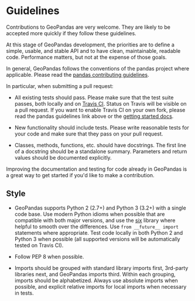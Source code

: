 Guidelines
==========

Contributions to GeoPandas are very welcome. They are likely to
be accepted more quickly if they follow these guidelines.

At this stage of GeoPandas development, the priorities are to define a
simple, usable, and stable API and to have clean, maintainable,
readable code. Performance matters, but not at the expense of those
goals.

In general, GeoPandas follows the conventions of the pandas project
where applicable. Please read the [pandas contributing
guidelines](http://pandas.pydata.org/pandas-docs/stable/contributing.html).

In particular, when submitting a pull request:

- All existing tests should pass. Please make sure that the test
  suite passes, both locally and on
  [Travis CI](https://travis-ci.org/geopandas/geopandas).  Status on
  Travis will be visible on a pull request. If you want to enable
  Travis CI on your own fork, please read the pandas guidelines link
  above or the
  [getting started docs](http://about.travis-ci.org/docs/user/getting-started/).

- New functionality should include tests. Please write reasonable
  tests for your code and make sure that they pass on your pull request.

- Classes, methods, functions, etc. should have docstrings. The first
  line of a docstring should be a standalone summary. Parameters and
  return values should be documented explicitly.

Improving the documentation and testing for code already in GeoPandas
is a great way to get started if you'd like to make a contribution.

Style
-----

- GeoPandas supports Python 2 (2.7+) and Python 3 (3.2+) with a single
  code base. Use modern Python idioms when possible that are
  compatible with both major versions, and use the
  [six](https://pythonhosted.org/six) library where helpful to smooth
  over the differences. Use `from __future__ import` statements where
  appropriate. Test code locally in both Python 2 and Python 3 when
  possible (all supported versions will be automatically tested on
  Travis CI).

- Follow PEP 8 when possible.

- Imports should be grouped with standard library imports first,
  3rd-party libraries next, and GeoPandas imports third. Within each
  grouping, imports should be alphabetized. Always use absolute
  imports when possible, and explicit relative imports for local
  imports when necessary in tests.
